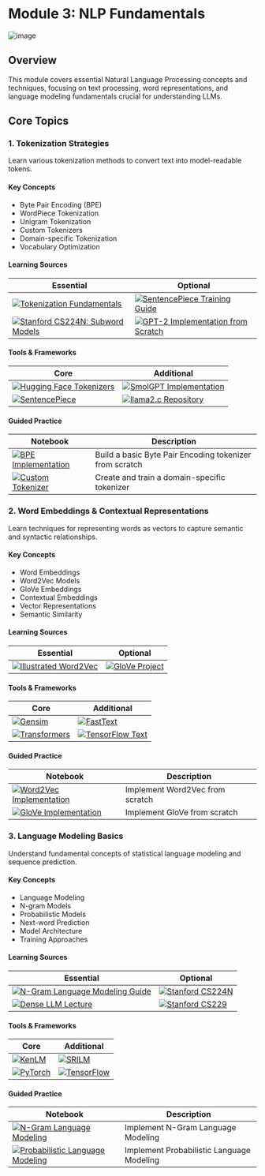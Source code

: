 # Module 3: NLP Fundamentals

![image](https://github.com/user-attachments/assets/a64a3a2a-c65f-4dba-8338-4ff048636d45)

## Overview
This module covers essential Natural Language Processing concepts and techniques, focusing on text processing, word representations, and language modeling fundamentals crucial for understanding LLMs.

## Core Topics
### 1. Tokenization Strategies

Learn various tokenization methods to convert text into model-readable tokens.

#### Key Concepts
- Byte Pair Encoding (BPE)
- WordPiece Tokenization
- Unigram Tokenization
- Custom Tokenizers
- Domain-specific Tokenization
- Vocabulary Optimization

#### Learning Sources
| Essential | Optional |
|-----------|----------|
| [![Tokenization Fundamentals](https://badgen.net/badge/Course/Tokenization%20Fundamentals/orange)](https://huggingface.co/learn/nlp-course/chapter2/4) | [![SentencePiece Training Guide](https://badgen.net/badge/Docs/SentencePiece%20Training%20Guide/green)](https://github.com/google/sentencepiece#train-sentencepiece-model) |
| [![Stanford CS224N: Subword Models](https://badgen.net/badge/Course/Stanford%20CS224N%20Subword%20Models/orange)](https://web.stanford.edu/class/cs224n/readings/cs224n-2019-notes05-LM_RNN.pdf) | [![GPT-2 Implementation from Scratch](https://badgen.net/badge/Video/GPT-2%20Implementation%20from%20Scratch/red)](https://www.youtube.com/watch?v=kCc8FmEb1nY) |

#### Tools & Frameworks
| Core | Additional |
|-----------|----------|
| [![Hugging Face Tokenizers](https://badgen.net/badge/Framework/Hugging%20Face%20Tokenizers/green)](https://huggingface.co/docs/tokenizers/index) | [![SmolGPT Implementation](https://badgen.net/badge/Github%20Repository/SmolGPT/cyan)](https://github.com/Om-Alve/smolGPT) |
| [![SentencePiece](https://badgen.net/badge/Github%20Repository/SentencePiece/cyan)](https://github.com/google/sentencepiece) | [![llama2.c Repository](https://badgen.net/badge/Github%20Repository/llama2.c/cyan)](https://github.com/karpathy/llama2.c) |

#### Guided Practice
| Notebook | Description |
|----------|-------------|
| [![BPE Implementation](https://badgen.net/badge/Colab%20Notebook/BPE%20Implementation/orange)](https://colab.research.google.com/drive/yournotebooklink1) | Build a basic Byte Pair Encoding tokenizer from scratch |
| [![Custom Tokenizer](https://badgen.net/badge/Colab%20Notebook/Custom%20Tokenizer/orange)](https://colab.research.google.com/drive/yournotebooklink2) | Create and train a domain-specific tokenizer |

### 2. Word Embeddings & Contextual Representations

Learn techniques for representing words as vectors to capture semantic and syntactic relationships.

#### Key Concepts
- Word Embeddings
- Word2Vec Models
- GloVe Embeddings
- Contextual Embeddings
- Vector Representations
- Semantic Similarity

#### Learning Sources

| Essential | Optional |
|-----------|----------|
| [![Illustrated Word2Vec](https://badgen.net/badge/Blog/Illustrated%20Word2Vec/pink)](https://jalammar.github.io/illustrated-word2vec/) | [![GloVe Project](https://badgen.net/badge/Website/GloVe%20Project/blue)](https://nlp.stanford.edu/projects/glove/) |

#### Tools & Frameworks
| Core | Additional |
|-----------|----------|
| [![Gensim](https://badgen.net/badge/Framework/Gensim/green)](https://radimrehurek.com/gensim/) | [![FastText](https://badgen.net/badge/Framework/FastText/green)](https://fasttext.cc/) |
| [![Transformers](https://badgen.net/badge/Framework/Transformers/green)](https://huggingface.co/transformers/) | [![TensorFlow Text](https://badgen.net/badge/Framework/TensorFlow%20Text/green)](https://www.tensorflow.org/text) |

#### Guided Practice
| Notebook | Description |
|----------|-------------|
| [![Word2Vec Implementation](https://badgen.net/badge/Colab%20Notebook/Word2Vec%20Implementation/orange)](https://colab.research.google.com/drive/yournotebooklink3) | Implement Word2Vec from scratch |
| [![GloVe Implementation](https://badgen.net/badge/Colab%20Notebook/GloVe%20Implementation/orange)](https://colab.research.google.com/drive/yournotebooklink4) | Implement GloVe from scratch |

### 3. Language Modeling Basics

Understand fundamental concepts of statistical language modeling and sequence prediction.

#### Key Concepts
- Language Modeling
- N-gram Models
- Probabilistic Models
- Next-word Prediction
- Model Architecture
- Training Approaches

#### Learning Sources

| Essential | Optional |
|-----------|----------|
| [![N-Gram Language Modeling Guide](https://badgen.net/badge/Tutorial/N-Gram%20Language%20Modeling%20Guide/blue)](https://www.geeksforgeeks.org/n-gram-language-modeling/) | [![Stanford CS224N](https://badgen.net/badge/Course/Stanford%20CS224N/orange)](https://web.stanford.edu/class/cs224n/) |
| [![Dense LLM Lecture](https://badgen.net/badge/Video/Dense%20LLM%20Lecture/red)](https://youtu.be/9vM4p9NN0Ts) | [![Stanford CS229](https://badgen.net/badge/Course/Stanford%20CS229/orange)](https://cs229.stanford.edu/) |

#### Tools & Frameworks
| Core | Additional |
|-----------|----------|
| [![KenLM](https://badgen.net/badge/Framework/KenLM/green)](https://kheafield.com/code/kenlm/) | [![SRILM](https://badgen.net/badge/Framework/SRILM/green)](http://www.speech.sri.com/projects/srilm/) |
| [![PyTorch](https://badgen.net/badge/Framework/PyTorch/green)](https://pytorch.org/) | [![TensorFlow](https://badgen.net/badge/Framework/TensorFlow/green)](https://www.tensorflow.org/) |

#### Guided Practice
| Notebook | Description |
|----------|-------------|
| [![N-Gram Language Modeling](https://badgen.net/badge/Colab%20Notebook/N-Gram%20Language%20Modeling/orange)](https://colab.research.google.com/drive/yournotebooklink5) | Implement N-Gram Language Modeling |
| [![Probabilistic Language Modeling](https://badgen.net/badge/Colab%20Notebook/Probabilistic%20Language%20Modeling/orange)](https://colab.research.google.com/drive/yournotebooklink6) | Implement Probabilistic Language Modeling |

